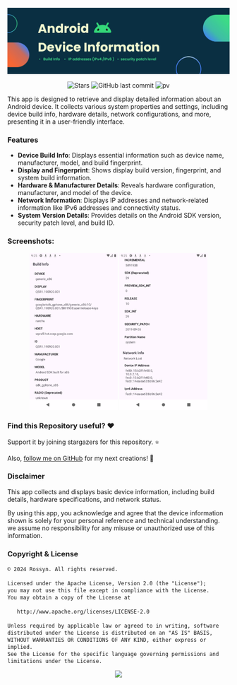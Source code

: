 <p align="center">
    <a href="">
      <img src="./art/mini_template.jpg" width="1000" />
    </a>
  </p>
<div align="center">

![Stars](https://img.shields.io/github/stars/dev-rossyn/Android-Device-Information)
![GitHub last commit](https://img.shields.io/github/last-commit/dev-rossyn/Android-Device-Information)
![pv](https://pageview.vercel.app/?github_user=dev-rossyn/Android-Device-Information)

</div>

This app is designed to retrieve and display detailed information about an Android device. It collects various system properties and settings, including device build info, hardware details, network configurations, and more, presenting it in a user-friendly interface.

### Features

- **Device Build Info**: Displays essential information such as device name, manufacturer, model, and build fingerprint.
- **Display and Fingerprint**: Shows display build version, fingerprint, and system build information.
- **Hardware & Manufacturer Details**: Reveals hardware configuration, manufacturer, and model of the device.
- **Network Information**: Displays IP addresses and network-related information like IPv6 addresses and connectivity status.
- **System Version Details**: Provides details on the Android SDK version, security patch level, and build ID.



### Screenshots:
 <p align="center">
    <a>
      <img src="./art/Screenshot_20240924_092505.png" hight="400" width="200" />
    </a>
    <a>
      <img src="./art/Screenshot_20240924_092538.png" hight="400" width="200" />
    </a>
  
  </p>


### Find this Repository useful? ❤️
Support it by joining stargazers for this repository. ⭐

Also, [follow me on GitHub](https://github.com/AndroidWithRossyn/) for my next creations! 🤩


### Disclaimer

This app collects and displays basic device information, including build details, hardware specifications, and network status.

By using this app, you acknowledge and agree that the device information shown is solely for your personal reference and technical understanding. we  assume no responsibility for any misuse or unauthorized use of this information.


### Copyright & License
```
© 2024 Rossyn. All rights reserved.

Licensed under the Apache License, Version 2.0 (the "License");
you may not use this file except in compliance with the License.
You may obtain a copy of the License at

   http://www.apache.org/licenses/LICENSE-2.0

Unless required by applicable law or agreed to in writing, software
distributed under the License is distributed on an "AS IS" BASIS,
WITHOUT WARRANTIES OR CONDITIONS OF ANY KIND, either express or implied.
See the License for the specific language governing permissions and
limitations under the License.
```

<p align="center">
  <img src="https://capsule-render.vercel.app/api?type=waving&color=gradient&height=60&section=footer"/>
</p>
